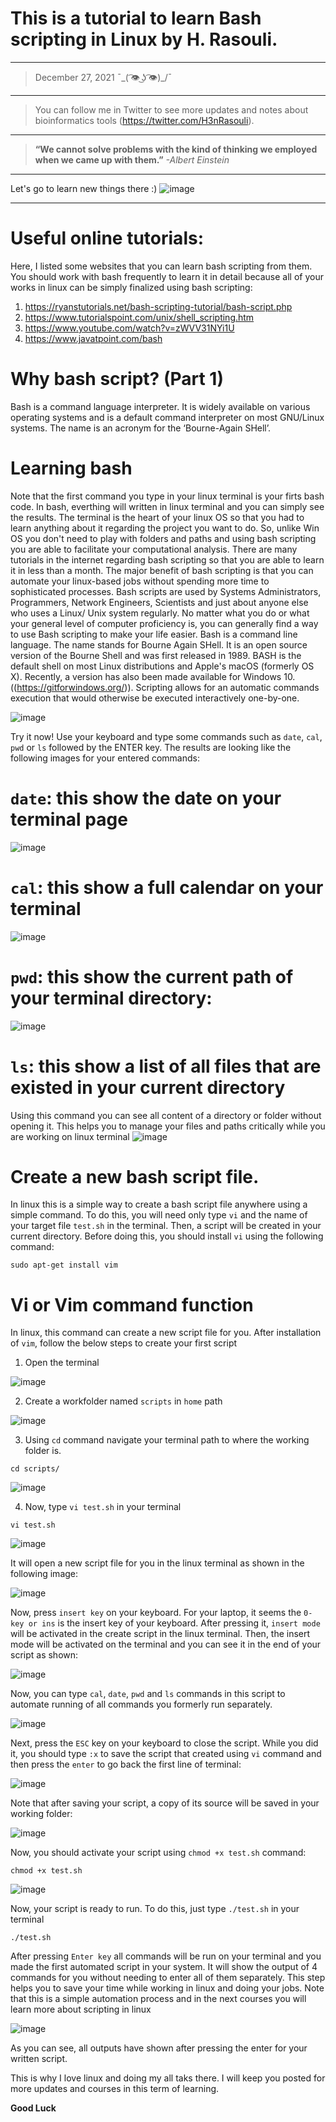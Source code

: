 # This is a tutorial to learn Bash scripting in Linux by H. Rasouli. 
******************************************************************
> December 27, 2021   ¯\_( ͡👁️ ͜ʖ ͡👁️)_/¯
******************************************************************
> You can follow me in Twitter to see more updates and notes about bioinformatics tools (https://twitter.com/H3nRasouli).
******************************************************************
> **“We cannot solve problems with the kind of thinking we employed when we came up with them.”** 
 *-Albert Einstein*
 ******************************************************************
 Let's go to learn new things there :)
 ![image](https://user-images.githubusercontent.com/17006122/147473546-2ed0caa7-3178-4dd6-86af-60c359ff0b73.png)

******************************************************************
# Useful online tutorials:

Here, I listed some websites that you can learn bash scripting from them. You should work with bash frequently to learn it in detail because all of your works in linux can be simply finalized using bash scripting:
1. https://ryanstutorials.net/bash-scripting-tutorial/bash-script.php
2. https://www.tutorialspoint.com/unix/shell_scripting.htm
3. https://www.youtube.com/watch?v=zWVV31NYi1U
4. https://www.javatpoint.com/bash

# Why bash script? (Part 1)
Bash is a command language interpreter. It is widely available on various operating systems and is a default command interpreter on most GNU/Linux systems. The name is an acronym for the ‘Bourne-Again SHell’.
 
# Learning bash

Note that the first command you type in your linux terminal is your firts bash code. In bash, everthing will written in linux terminal and you can simply see the results. The terminal is the heart of your linux OS so that you had to learn anything about it regarding the project you want to do. So, unlike Win OS you don't need to play with folders and paths and using bash scripting you are able to facilitate your computational analysis. There are many tutorials in the internet regarding bash scripting so that you are able to learn it in less than a month. The major benefit of bash scripting is that you can automate your linux-based jobs without spending more time to sophisticated processes. 
Bash scripts are used by Systems Administrators, Programmers, Network Engineers, Scientists and just about anyone else who uses a Linux/ Unix system regularly. No matter what you do or what your general level of computer proficiency is, you can generally find a way to use Bash scripting to make your life easier. Bash is a command line language. The name stands for Bourne Again SHell. It is an open source version of the Bourne Shell and was first released in 1989.
BASH is the default shell on most Linux distributions and Apple's macOS (formerly OS X). Recently, a version has also been made available for Windows 10.((https://gitforwindows.org/)). Scripting allows for an automatic commands execution that would otherwise be executed interactively one-by-one.

![image](https://user-images.githubusercontent.com/17006122/147474281-22e7e4e1-4321-49e8-b550-6ae279df8aa8.png)


Try it now! Use your keyboard and type some commands such as `date`, `cal`, `pwd` or `ls` followed by the ENTER key. The results are looking like the following images for your entered commands:

# `date`: this show the date on your terminal page

![image](https://user-images.githubusercontent.com/17006122/147476028-4501c83c-bbfd-465c-9c1b-6031ce9c8747.png)

# `cal`: this show a full calendar on your terminal

![image](https://user-images.githubusercontent.com/17006122/147476089-85c52f18-3e9b-4147-b8ed-ee67945472d6.png)

# `pwd`: this show the current path of your terminal directory:

![image](https://user-images.githubusercontent.com/17006122/147476208-0ba39ac1-b5ff-474c-afd9-7d25a4a79f55.png)

# `ls`: this show a list of all files that are existed in your current directory

Using this command you can see all content of a directory or folder without opening it. This helps you to manage your files and paths critically while you are working on linux terminal
![image](https://user-images.githubusercontent.com/17006122/147476282-6ec066c7-1d87-494a-b1aa-a1a345dfda4d.png)


# Create a new bash script file.
In linux this is a simple way to create a bash script file anywhere using a simple command. To do this, you will need only type `vi` and the name of your target file `test.sh` in the terminal. Then, a script will be created in your current directory. Before doing this, you should install `vi` using the following command:

`````
sudo apt-get install vim 
`````
# Vi or Vim command function
In linux, this command can create a new script file for you. After installation of `vim`, follow the below steps to create your first script
1. Open the terminal

![image](https://user-images.githubusercontent.com/17006122/147480789-b7176ca5-9475-45f3-9639-06b4d0294931.png)

2. Create a workfolder named `scripts` in `home` path

![image](https://user-images.githubusercontent.com/17006122/147480854-6e35f3ca-d283-40ec-b113-257d1d1b2d6a.png)

3. Using `cd` command navigate your terminal path to where the working folder is. 

````
cd scripts/
````

![image](https://user-images.githubusercontent.com/17006122/147480936-fab60599-80d2-4a67-8556-2bafc24e3d03.png)

4. Now, type `vi test.sh` in your terminal

````
vi test.sh
````

![image](https://user-images.githubusercontent.com/17006122/147481040-f56a7432-d367-4efe-9e85-bab972677bfc.png)


It will open a new script file for you in the linux terminal as shown in the following image:

![image](https://user-images.githubusercontent.com/17006122/147481100-246a1092-ba63-41cd-837e-587c1cc64895.png)


Now, press `insert key` on your keyboard. For your laptop, it seems the `0-key or ins` is the insert key of your keyboard. After pressing it, `insert mode` will be activated in the create script in the linux terminal. Then, the insert mode will be activated on the terminal and you can see it in the end of your script as shown:

![image](https://user-images.githubusercontent.com/17006122/147481318-312b9ee3-cc75-447d-b03b-9ecc59ec70f2.png)

Now, you can type `cal`, `date`, `pwd` and `ls` commands in this script to automate running of all commands you formerly run separately. 

![image](https://user-images.githubusercontent.com/17006122/147481646-5850096d-ac7d-4867-a2a5-fc574e3ba84d.png)


Next, press the `ESC` key on your keyboard to close the script. While you did it, you should type `:x` to save the script that created using `vi` command and then press the `enter` to go back the first line of terminal:

![image](https://user-images.githubusercontent.com/17006122/147481834-c80aa9b5-327d-4d4f-a7a7-dcc566b04a3d.png)

Note that after saving your script, a copy of its source will be saved in your working folder:

![image](https://user-images.githubusercontent.com/17006122/147481995-4c233746-3e2e-4947-ac27-1ed90071e932.png)


Now, you should activate your script using `chmod +x test.sh` command:

````
chmod +x test.sh
````

![image](https://user-images.githubusercontent.com/17006122/147482024-380678ef-5472-451b-beaf-cfde8c4cdbe8.png)

Now, your script is ready to run. To do this, just type `./test.sh` in your terminal 

````
./test.sh
````

After pressing `Enter key` all commands will be run on your terminal and you made the first automated script in your system. It will show the output of 4 commands for you without needing to enter all of them separately. This step helps you to save your time while working in linux and doing your jobs. Note that this is a simple automation process and in the next courses you will learn more about scripting in linux

![image](https://user-images.githubusercontent.com/17006122/147482320-f8a0a7f4-ceb2-4daf-9185-ccf4ab8a68e5.png)


As you can see, all outputs have shown after pressing the enter for your written script. 

This is why I love linux and doing my all taks there. I will keep you posted for more updates and courses in this term of learning. 


**Good Luck**




